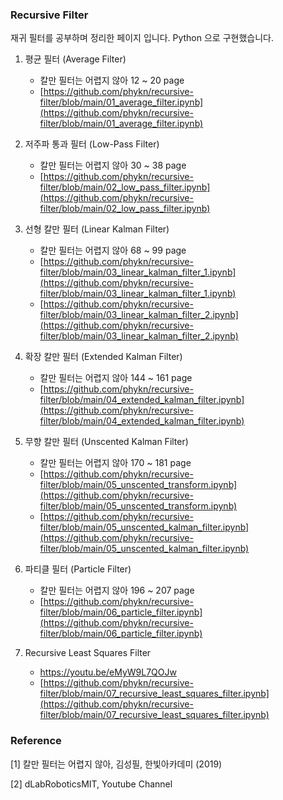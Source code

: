 ### Recursive Filter
재귀 필터를 공부하며 정리한 페이지 입니다. Python 으로 구현했습니다. 

1. 평균 필터 (Average Filter)
   - 칼만 필터는 어렵지 않아 12 ~ 20 page
   - [https://github.com/phykn/recursive-filter/blob/main/01_average_filter.ipynb](https://github.com/phykn/recursive-filter/blob/main/01_average_filter.ipynb)

2. 저주파 통과 필터 (Low-Pass Filter)
   - 칼만 필터는 어렵지 않아 30 ~ 38 page
   - [https://github.com/phykn/recursive-filter/blob/main/02_low_pass_filter.ipynb](https://github.com/phykn/recursive-filter/blob/main/02_low_pass_filter.ipynb)

3. 선형 칼만 필터 (Linear Kalman Filter)
   - 칼만 필터는 어렵지 않아 68 ~ 99 page
   - [https://github.com/phykn/recursive-filter/blob/main/03_linear_kalman_filter_1.ipynb](https://github.com/phykn/recursive-filter/blob/main/03_linear_kalman_filter_1.ipynb)
   - [https://github.com/phykn/recursive-filter/blob/main/03_linear_kalman_filter_2.ipynb](https://github.com/phykn/recursive-filter/blob/main/03_linear_kalman_filter_2.ipynb)

4. 확장 칼만 필터 (Extended Kalman Filter)
   - 칼만 필터는 어렵지 않아 144 ~ 161 page
   - [https://github.com/phykn/recursive-filter/blob/main/04_extended_kalman_filter.ipynb](https://github.com/phykn/recursive-filter/blob/main/04_extended_kalman_filter.ipynb)

5. 무향 칼만 필터 (Unscented Kalman Filter)
   - 칼만 필터는 어렵지 않아 170 ~ 181 page
   - [https://github.com/phykn/recursive-filter/blob/main/05_unscented_transform.ipynb](https://github.com/phykn/recursive-filter/blob/main/05_unscented_transform.ipynb)
   - [https://github.com/phykn/recursive-filter/blob/main/05_unscented_kalman_filter.ipynb](https://github.com/phykn/recursive-filter/blob/main/05_unscented_kalman_filter.ipynb)

6. 파티클 필터 (Particle Filter)
   - 칼만 필터는 어렵지 않아 196 ~ 207 page
   - [https://github.com/phykn/recursive-filter/blob/main/06_particle_filter.ipynb](https://github.com/phykn/recursive-filter/blob/main/06_particle_filter.ipynb)

7. Recursive Least Squares Filter
   - https://youtu.be/eMyW9L7QOJw
   - [https://github.com/phykn/recursive-filter/blob/main/07_recursive_least_squares_filter.ipynb](https://github.com/phykn/recursive-filter/blob/main/07_recursive_least_squares_filter.ipynb)

### Reference
[1] 칼만 필터는 어렵지 않아, 김성필, 한빛아카데미 (2019)

[2] dLabRoboticsMIT, Youtube Channel
